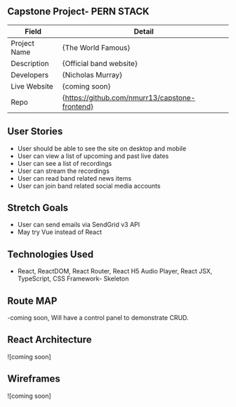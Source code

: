 ## Capstone Project- PERN STACK

| Field | Detail |
|-------|--------|
| Project Name | {The World Famous}|
| Description | {Official band website} |
| Developers | {Nicholas Murray} |
| Live Website | {coming soon} |
| Repo | {https://github.com/nmurr13/capstone-frontend} |


## User Stories

- User should be able to see the site on desktop and mobile
- User can view a list of upcoming and past live dates
- User can see a list of recordings
- User can stream the recordings
- User can read band related news items
- User can join band related social media accounts 

## Stretch Goals

- User can send emails via SendGrid v3 API
- May try Vue instead of React

## Technologies Used 

- React, ReactDOM, React Router, React H5 Audio Player, React JSX, TypeScript, CSS Framework- Skeleton

## Route MAP
-coming soon, Will have a control panel to demonstrate CRUD. 

## React Architecture
![coming soon]
## Wireframes
![coming soon]
